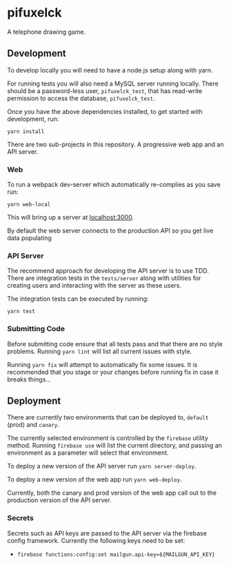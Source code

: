 # pifuxelck

A telephone drawing game.

## Development

To develop locally you will need to have a node.js setup along with yarn.

For running tests you will also need a MySQL server running locally. There
should be a password-less user, `pifuxelck_test`, that has read-write permission
to access the database, `pifuxelck_test`.

Once you have the above dependencies installed, to get started with development,
run:

```shell
yarn install
```

There are two sub-projects in this repository. A progressive web app and an API
server.

### Web

To run a webpack dev-server which automatically re-complies as you save run:

```shell
yarn web-local
```

This will bring up a server at [localhost:3000](http://localhost:3000).

By default the web server connects to the production API so you get live data
populating

### API Server

The recommend approach for developing the API server is to use TDD. There are
integration tests in the `tests/server` along with utilities for creating users
and interacting with the server as these users.

The integration tests can be executed by running:

```shell
yarn test
```

### Submitting Code

Before submitting code ensure that all tests pass and that there are no style
problems. Running `yarn lint` will list all current issues with style.

Running `yarn fix` will attempt to automatically fix some issues. It is
recommended that you stage or your changes before running fix in case it breaks
things...

## Deployment

There are currently two environments that can be deployed to, `default` (prod)
and `canary`.

The currently selected environment is controlled by the `firebase` utility
method. Running `firebase use` will list the current directory, and passing an
environment as a parameter will select that environment.

To deploy a new version of the API server run `yarn server-deploy`.

To deploy a new version of the web app run `yarn web-deploy`.

Currently, both the canary and prod version of the web app call out to the
production version of the API server.

### Secrets

Secrets such as API keys are passed to the API server via the firebase config
framework. Currently the following keys need to be set:

 * `firebase functions:config:set mailgun.api-key=${MAILGUN_API_KEY}`
